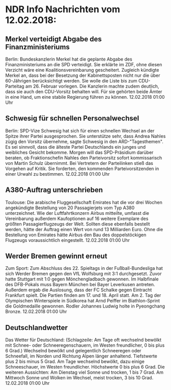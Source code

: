 # NDR Info Nachrichten vom 12.02.2018:


## Merkel verteidigt Abgabe des Finanzministeriums
Berlin: 	Bundeskanzlerin Merkel hat die geplante Abgabe des Finanzministeriums an die SPD verteidigt. Sie erklärte im ZDF, ohne diesen Verzicht wäre eine Koalitionsvereinbarung gescheitert. Zugleich kündigte Merkel an, dass bei der Besetzung der Kabinettsposten nicht nur die über 60-Jährigen berücksichtigt werden. Sie wolle die Liste bis zum CDU-Parteitag am 26. Februar vorlegen. Die Kanzlerin machte zudem deutlich, dass sie auch den CDU-Vorsitz behalten will. Für sie gehörten beide Ämter in eine Hand, um eine stabile Regierung führen zu können. 12.02.2018 01:00 Uhr 

## Schwesig für schnellen Personalwechsel
Berlin: SPD-Vize Schwesig hat sich für einen schnellen Wechsel an der Spitze ihrer Partei ausgesprochen. Sie unterstütze sehr, dass Andrea Nahles zügig den Vorsitz übernehme, sagte Schwesig in den ARD-"Tagesthemen". Es sei sinnvoll, dass die älteste Partei Deutschlands ein junges und weibliches Gesicht bekomme. Morgen will das SPD-Präsidium darüber beraten, ob Fraktionschefin Nahles den Parteivorsitz sofort kommissarisch von Martin Schulz übernimmt. Bei Vertretern der Parteilinken stieß das Vorgehen auf Kritik. Sie forderten, den kommenden Parteivorsitzenden in einer Urwahl zu bestimmen. 12.02.2018 01:00 Uhr 

## A380-Auftrag unterschrieben
Toulouse: Die arabische Fluggesellschaft Emirates hat die vor drei Wochen angekündigte Bestellung von 20 Passagierjets vom Typ A380 unterzeichnet. Wie der Luftfahrtkonzern Airbus mitteilte, umfasst die Vereinbarung außerdem Kaufoptionen auf 16 weitere Exemplare des größten Passagierflugzeugs der Welt. Sollten diese ebenfalls bestellt werden, hätte der Auftrag einen Wert von rund 13 Milliarden Euro. Ohne die Bestellung von Emirates hätte Airbus den Bau des doppelstöckigen Flugzeugs voraussichtlich eingestellt. 12.02.2018 01:00 Uhr 

## Werder Bremen gewinnt erneut
Zum Sport: Zum Abschluss des 22. Spieltags in der Fußball-Bundesliga hat sich Werder Bremen gegen den VfL Wolfsburg mit 3:1 durchgesetzt. Zuvor hatte Stuttgart mit 1:0 gegen Mönchengladbach gewonnen. Im Halbfinale des DFB-Pokals muss Bayern München bei Bayer Leverkusen antreten. Außerdem ergab die Auslosung, dass der FC Schalke gegen Eintracht Frankfurt spielt. Die Partien finden am 17. und 18. April statt. Am 2. Tag der Olympischen Winterspiele in Südkorea hat Arnd Peiffer im Biathlon-Sprint die Goldmedaille gewonnen. Rodler Johannes Ludwig holte in Pyeongchang Bronze. 12.02.2018 01:00 Uhr 

## Deutschlandwetter
Das Wetter für Deutschland:
(Schlagzeile: Am Tage oft wechselnd bewölkt mit Schnee- oder Schneeregenschauern, im Westen freundlicher, 0 bis plus 6 Grad.) Wechselnd bewölkt und gelegentlich Schneeregen oder Schneefall, im Norden und Richtung Alpen länger anhaltend. Tiefstwerte plus 2 bis minus 5 Grad. Am Tage wechselnd bewölkt, dazu einige Schneeschauer, im Westen freundlicher. Höchstwerte 0 bis plus 6 Grad. Die weiteren Aussichten: Am Dienstag viel Sonne und trocken, 1 bis 7 Grad. Am Mittwoch Sonne und Wolken im Wechsel, meist trocken, 3 bis 10 Grad. 12.02.2018 01:00 Uhr 
